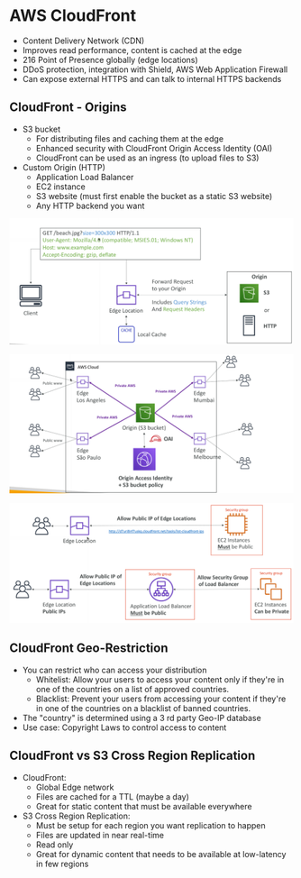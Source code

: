 # AWS CloudFront

* Content Delivery Network (CDN)
* Improves read performance, content is cached at the edge
* 216 Point of Presence globally (edge locations)
* DDoS protection, integration with Shield, AWS Web Application Firewall
* Can expose external HTTPS and can talk to internal HTTPS backends

## CloudFront - Origins

* S3 bucket
  * For distributing files and caching them at the edge
  * Enhanced security with CloudFront Origin Access Identity (OAI)
  * CloudFront can be used as an ingress (to upload files to S3)
* Custom Origin (HTTP)
  * Application Load Balancer
  * EC2 instance
  * S3 website (must first enable the bucket as a static S3 website)
  * Any HTTP backend you want

![CloudFront](images/CloudFront.png)

![CloudFrontS3](images/CloudFrontS3.png)

![CloudFrontALBEC2](images/CloudFrontALBEC2.png)

## CloudFront Geo-Restriction

* You can restrict who can access your distribution
  * Whitelist: Allow your users to access your content only if they're in one of the countries on a list of approved countries.
  * Blacklist: Prevent your users from accessing your content if they're in one of the countries on a blacklist of banned countries.
* The "country" is determined using a 3 rd party Geo-IP database
* Use case: Copyright Laws to control access to content

## CloudFront vs S3 Cross Region Replication

* CloudFront:
  * Global Edge network
  * Files are cached for a TTL (maybe a day)
  * Great for static content that must be available everywhere
* S3 Cross Region Replication:
  * Must be setup for each region you want replication to happen
  * Files are updated in near real-time
  * Read only
  * Great for dynamic content that needs to be available at low-latency in few regions
  